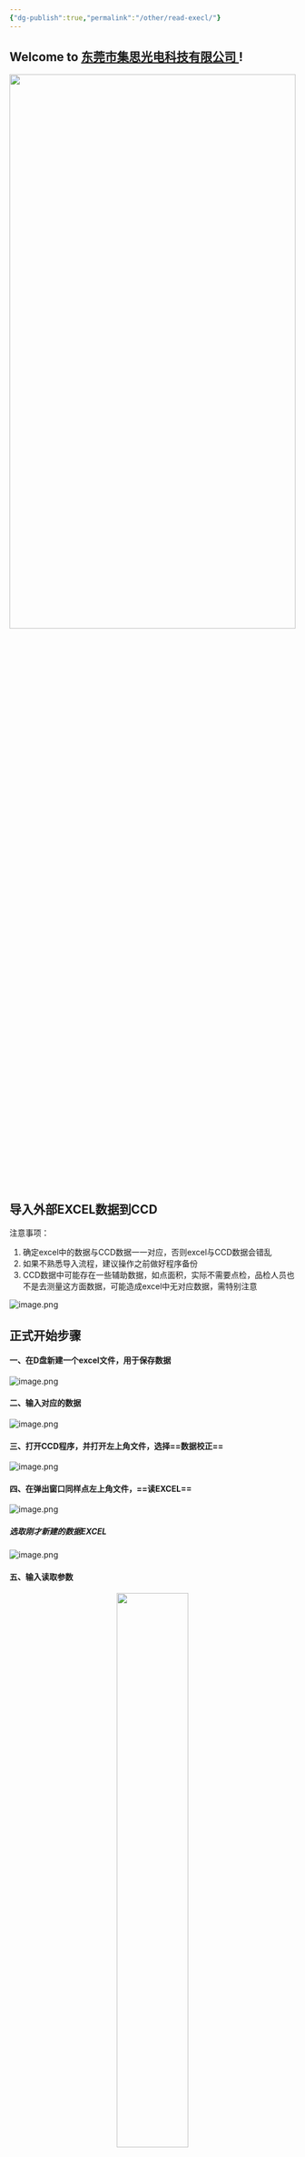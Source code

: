 ```yaml
---
{"dg-publish":true,"permalink":"/other/read-execl/"}
---
```



## Welcome to [东莞市集思光电科技有限公司 ](https://jisicn.top) ! 

<div align="center"><img src="https://tc.jisicn.top/img/202303301656475.jpg" width="100%" height="50%"></img></div>

## 导入外部EXCEL数据到CCD
<div STYLE="page-break-after: always;"></div>
注意事项：

1. 确定excel中的数据与CCD数据一一对应，否则excel与CCD数据会错乱
2. 如果不熟悉导入流程，建议操作之前做好程序备份
3. CCD数据中可能存在一些辅助数据，如点面积，实际不需要点检，品检人员也不是去测量这方面数据，可能造成excel中无对应数据，需特别注意

![image.png](https://tc.jisicn.top/img/202407081600751.png)

## 正式开始步骤

#### 一、在D盘新建一个excel文件，用于保存数据
![image.png](https://tc.jisicn.top/img/202407091354221.png)

#### 二、输入对应的数据
![image.png](https://tc.jisicn.top/img/202407091357297.png)

#### 三、打开CCD程序，并打开左上角文件，选择==数据校正==
![image.png](https://tc.jisicn.top/img/202407091400171.png)

#### 四、在弹出窗口同样点左上角文件，==读EXCEL==
![image.png](https://tc.jisicn.top/img/202407091402681.png)

##### 选取刚才新建的数据EXCEL
![image.png](https://tc.jisicn.top/img/202407091405414.png)

#### 五、输入读取参数
<div align="center"><img src="https://tc.jisicn.top/img/202407091409716.png" width="50%" height="50%"></img></div>

参数：
- 读取个数：实际个数，通常输入多少个，读多少个
- 行：行索引（从0开始，即第一行为0，第二行为1，第三行为2……），表示读取所需行的数据，如需要读取第一行的数据，这里就输入0
- 列：列索引，同行一样
- 行/列：不打勾表示读取一整行，打勾表示读取一整列

##### 如图示例
![image.png](https://tc.jisicn.top/img/202407091418278.png)

##### 成功读取数据
![image.png](https://tc.jisicn.top/img/202407091420292.png)

#### 六、最后点导入「将EXEL数据导入CCD，完成对应」
![image.png](https://tc.jisicn.top/img/202407091425041.png)

##### 导入后，通过切换数据并查看==DistanceX==已经看到数据已经导入成功

<div align="center"><img src="https://tc.jisicn.top/img/202407091431523.gif" width="30%" height="50%"></img></div>

---

<!-- 分割 --><div STYLE="page-break-after: always;"></div>

<div align="center"><img src="https://tc.jisicn.top/img/202304122151817.JPG" width="100%" height="50%"></img></div>

---

## 文件下载：
[下载为PDF]() 

---

## 如何获取更多CCD资讯
关注公众号，并发送 **“CCD”** 

<div align="center"><img src="https://tc.jisicn.top/img/202405012133208.jpg" width="30%" height="40%"></img></div>

---

<center><a href="Https://www.jisicn.top" target="_blank">东莞集思光电科技有限公司</a></center>
<center><a href="Https://www.jisicn.top" target="_blank">https://www.jisicn.top</a></center>
<center><a href="Https://www.dgjisi.eu.org" target="_blank">https://www.dgjisi.eu.org</a></center>

---

<div align='center' ><font size='50'><b>End   Thanks</b></font></div>

<div align='center'><font size='3'><b>联系人：周生  18029199900 「dgjisi@foxmail.com」</b></font></div>